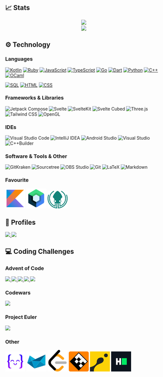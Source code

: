 ## 📈 Stats
<p align="center">
  <a href="https://github.com/anuraghazra/github-readme-stats">
    <img src="https://github-readme-stats.vercel.app/api/top-langs/?username=ceribe&layout=compact&theme=material-palenight&langs_count=10"/>
  </a>
  </br>
  <a href="https://git.io/streak-stats">
    <img src="https://github-readme-streak-stats.herokuapp.com?user=Ceribe&theme=material-palenight&date_format=j%2Fn%5B%2FY%5D"/>
  <a/>
  </br>
</p>

## ⚙️ Technology
### Languages
<a href="https://github.com/search?q=user%3ACeribe+language%3Akotlin"><img alt="Kotlin" src="https://img.shields.io/badge/Kotlin-444444.svg?logo=Kotlin"></a>
<a href="https://github.com/search?q=user%3ACeribe1+language%3Aruby"><img alt="Ruby" src="https://img.shields.io/badge/Ruby-444444.svg?logo=ruby&logoColor=CC342D"></a>
<a href="https://github.com/search?q=user%3ACeribe+language%3Ajavascript"><img alt="JavaScript" src="https://img.shields.io/badge/JavaScript-444444.svg?logo=javascript"></a>
<a href="https://github.com/search?q=user%3ACeribe+language%3Atypescript"><img alt="TypeScript" src="https://img.shields.io/badge/TypeScript-444444.svg?logo=typescript"></a>
<a href="https://github.com/search?q=user%3ACeribe+language%3Ago"><img alt="Go" src="https://img.shields.io/badge/Go-444444.svg?logo=go"></a>
<a href="https://github.com/search?q=user%3ACeribe+language%3Adart"><img alt="Dart" src="https://img.shields.io/badge/Dart-444444.svg?logo=dart&logoColor=0175C2"></a>
<a href="https://github.com/search?q=user%3ACeribe+language%3Apython"><img alt="Python" src="https://img.shields.io/badge/Python-444444.svg?logo=python"></a>
<a href="https://github.com/search?q=user%3ACeribe+language%3Ac%2B%2B"><img alt="C++" src="https://img.shields.io/badge/C++-444444.svg?logo=c%2B%2B&logoColor=138de8"></a>
<a href="https://github.com/search?q=user%3ACeribe+language%3Aocaml"><img alt="OCaml" src="https://img.shields.io/badge/OCaml-444444.svg?logo=ocaml&logoColor=EC6813"></a>

<a href="https://github.com/search?q=user%3ACeribe+language%3ASQL"><img alt="SQL" src="https://custom-icon-badges.herokuapp.com/badge/SQL-444444.svg?logo=database&logoColor=white"></a>
<a href="https://github.com/search?q=user%3ACeribe+language%3Ahtml"><img alt="HTML" src="https://img.shields.io/badge/HTML-444444.svg?logo=HTML5&logoColor=E34F26"></a>
<a href="https://github.com/search?q=user%3ACeribe+language%3Acss"><img alt="CSS" src="https://img.shields.io/badge/CSS-444444.svg?logo=CSS3&logoColor=1572B6"></a>

### Frameworks & Libraries
<p>
  <img alt="Jetpack Compose" src="https://img.shields.io/badge/Jetpack%20Compose-444444.svg?logo=JetpackCompose&logoColor=4285F4">
  <img alt="Svelte" src="https://img.shields.io/badge/Svelte-444444.svg?logo=Svelte&logoColor=FF3E00">
  <img alt="SvelteKit" src="https://img.shields.io/badge/SvelteKit-444444.svg?logo=Svelte&logoColor=FF3E00">
  <img alt="Svelte Cubed" src="https://img.shields.io/badge/Svelte%20Cubed-444444.svg?logo=Svelte&logoColor=FF3E00">
  <img alt="Three.js" src="https://img.shields.io/badge/Three.js-444444.svg?logo=Three.js&logoColor=000000">
  <img alt="Tailwind CSS" src="https://img.shields.io/badge/Tailwind%20CSS-444444.svg?logo=TailwindCSS&logoColor=06B6D4">
  <img alt="OpenGL" src="https://img.shields.io/badge/OpenGL-444444.svg?logo=OpenGL&logoColor=5586A4">
</p>

### IDEs
<p>
  <img alt="Visual Studio Code" src="https://img.shields.io/badge/Visual%20Studio%20Code-444444.svg?logo=VisualStudioCode&logoColor=007ACC">
  <img alt="IntelliJ IDEA" src="https://img.shields.io/badge/IntelliJ%20IDEA-444444.svg?logo=IntelliJIDEA&logoColor=000000">
  <img alt="Android Studio" src="https://img.shields.io/badge/Android%20Studio-444444.svg?logo=AndroidStudio&logoColor=3DDC84">
  <img alt="Visual Studio" src="https://img.shields.io/badge/Visual%20Studio-444444.svg?logo=VisualStudio&logoColor=5C2D91">
  <img alt="C++Builder" src="https://img.shields.io/badge/C++Builder-444444.svg?logo=Embarcadero&logoColor=ED1F35">
</p>

### Software & Tools & Other
<p>
  <img alt="GitKraken" src="https://img.shields.io/badge/GitKraken-444444.svg?logo=GitKraken&logoColor=179287">
  <img alt="Sourcetree" src="https://img.shields.io/badge/Sourcetree-444444.svg?logo=Sourcetree&logoColor=0052CC">
  <img alt="OBS Studio" src="https://img.shields.io/badge/OBS%20Studio-444444.svg?logo=OBSStudio&logoColor=302E31">
  <img alt="Git" src="https://img.shields.io/badge/Git-444444.svg?logo=Git&logoColor=F05032">
  <img alt="LaTeX" src="https://img.shields.io/badge/LaTeX-444444.svg?logo=LaTeX&logoColor=008080">
  <img alt="Markdown" src="https://img.shields.io/badge/Markdown-444444.svg?logo=Markdown&logoColor=000000">
</p>

### Favourite
<p>
  <a href="https://kotlinlang.org/"><img src="assets/kotlin_icon.png" width="64"/></a>
  <a href="https://developer.android.com/jetpack/compose"><img src="assets/jetpack_compose_icon.png" width="64"/></a>
  <a href="https://www.gitkraken.com/"><img src="assets/gitkraken_icon.png" width="64"/></a>
</p>

## 🔗 Profiles
<a href="https://stackoverflow.com/users/13512978/ceribe">
  <img src="https://img.shields.io/badge/-Stack%20Overflow-444444?style=for-the-badge&logo=stack-overflow"/>
</a>
<a href="https://play.google.com/store/apps/dev?id=7933995586938920136">
  <img src="https://img.shields.io/badge/-Android%20Developer-444444?style=for-the-badge&logo=android"/>
</a>


## 💻 Coding Challenges  
### Advent of Code
<p>
  <a href="https://github.com/ceribe/advent-of-code-2015">
    <img src="https://img.shields.io/badge/2015-25/25-brightgreen?logo=javascript"/>
  </a>
  <a href="https://github.com/ceribe/advent-of-code-2016">
    <img src="https://img.shields.io/badge/2016-25/25-brightgreen?logo=go"/>
  </a>
   <a href="https://github.com/ceribe/advent-of-code-2017">
    <img src="https://img.shields.io/badge/2017-In Progress-red?logo=ruby&logoColor=CC342D"/>
  </a>
  <a href="https://github.com/ceribe/advent-of-code-2018">
    <img src="https://img.shields.io/badge/2018-In Progress-red?logo=dart&logoColor=0175C2"/>
  </a>
  <a href="https://github.com/ceribe/advent-of-code-2021">
    <img src="https://img.shields.io/badge/2021-25/25-brightgreen?logo=kotlin"/>
  </a>
</p>

### Codewars
  <a href="https://www.codewars.com/users/ceribe">
    <img src="https://www.codewars.com/users/ceribe/badges/large"/>
  </a>
  
### Project Euler
<a href="https://projecteuler.net/about">
  <img src="https://projecteuler.net/profile/Ceribe.png" width="250"/>
</a>

### Other
<a href="https://exercism.org/profiles/ceribe"><img src="assets/exercism_icon.png" width="64"></a>
<a href="https://py.checkio.org/user/SzOp/"><img src="assets/checkio_icon.png" width="64"/></a>
<a href="https://leetcode.com/ceribe/"><img src="assets/leetcode_icon.png" width="64"></a>
<a href="https://regexcrossword.com/profile/50862"><img src="assets/regex_crossword_icon.png" width="64"></a>
<a href="https://www.codingame.com/profile/1cfe9537575846bfec71c3ecf951d2011143292"><img src="assets/codingame_icon.png" width="64"/></a>
<a href="https://www.hackerrank.com/ceribekagami?hr_r=1"><img src="assets/hackerrank_icon.png" width="64"></a>

